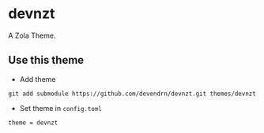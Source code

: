 # devnzt

A Zola Theme.

## Use this theme

- Add theme
```
git add submodule https://github.com/devendrn/devnzt.git themes/devnzt
```

- Set theme in `config.toml`
```
theme = devnzt
```
